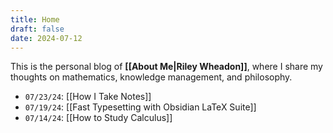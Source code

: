 ```yaml
---
title: Home
draft: false
date: 2024-07-12
---
```


This is the personal blog of **[[About Me|Riley Wheadon]]**, where I share my thoughts on mathematics, knowledge management, and philosophy.

- `07/23/24`: [[How I Take Notes]]
- `07/19/24`: [[Fast Typesetting with Obsidian LaTeX Suite]]
- `07/14/24`: [[How to Study Calculus]]
